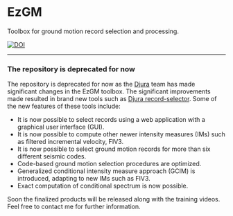 # EzGM 

Toolbox for ground motion record selection and processing. 

[![DOI](https://zenodo.org/badge/DOI/10.5281/zenodo.5878962.svg)](https://doi.org/10.5281/zenodo.5878962)

***
### The repository is deprecated for now

The repository is deprecated for now as the [Djura](https://www.djura.it/company/our-team) team has made significant changes in the EzGM toolbox. The significant improvements made resulted in brand new tools such as [Djura record-selector](https://www.djura.it/playground). Some of the new features of these tools include:

- It is now possible to select records using a web application with a graphical user interface (GUI).
- It is now possible to compute other newer intensity measures (IMs) such as filtered incremental velocity, FIV3.
- It is now possible to select ground motion records for more than six different seismic codes.
- Code-based ground motion selection procedures are optimized.
- Generalized conditional intensity measure approach (GCIM) is introduced, adapting to new IMs such as FIV3.
- Exact computation of conditional spectrum is now possible.

Soon the finalized products will be released along with the training videos. Feel free to contact me for further information. 
